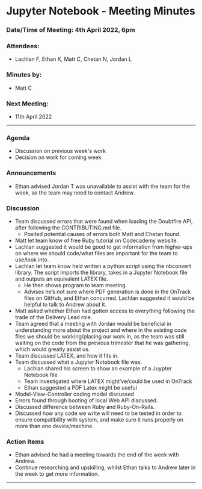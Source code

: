 # Jupyter Notebook - Meeting Minutes

### Date/Time of Meeting: 4th April 2022, 6pm

### Attendees:

- Lachlan F, Ethan K, Matt C, Chetan N, Jordan L

### Minutes by:

- Matt C

### Next Meeting:

- 11th April 2022

---

### Agenda

- Discussion on previous week's work
- Decision on work for coming week

### Announcements

- Ethan advised Jordan T was unavailable to assist with the team for the week, so the team may need
  to contact Andrew.

### Discussion

- Team discussed errors that were found when loading the Doubtfire API, after following the
  CONTRIBUTING.md file.
  - Posited potential causes of errors both Matt and Chetan found.
- Matt let team know of free Ruby tutorial on Codecademy website.
- Lachlan suggested it would be good to get information from higher-ups on where we should code/what
  files are important for the team to use/look into.
- Lachlan let team know he’d written a python script using the nbconvert library. The script imports
  the library, takes in a Jupyter Notebook file and outputs an equivalent LATEX file.
  - He then shows program to team meeting.
  - Advises he’s not sure where PDF generation is done in the OnTrack files on GitHub, and Ethan
    concurred. Lachlan suggested it would be helpful to talk to Andrew about it.
- Matt asked whether Ethan had gotten access to everything following the trade of the Delivery Lead
  role.
- Team agreed that a meeting with Jordan would be beneficial in understanding more about the project
  and where in the existing code files we should be working/placing our work in, as the team was
  still waiting on the code from the previous trimester that he was gathering, which would greatly
  assist us.
- Team discussed LATEX, and how it fits in.
- Team discussed what a Jupyter Notebook file was.
  - Lachlan shared his screen to show an example of a Juypter Notebook file
  - Team investigated where LATEX might’ve/could be used in OnTrack
  - Ethan suggested a PDF Latex might be useful
- Model-View-Controller coding model discussed
- Errors found through booting of local Web API discussed.
- Discussed difference between Ruby and Ruby-On-Rails.
- Discussed how any code we write will need to be tested in order to ensure compatibility with
  system, and make sure it runs properly on more than one device/machine.

### Action Items

- Ethan advised he had a meeting towards the end of the week with Andrew.
- Continue researching and upskilling, whilst Ethan talks to Andrew later in the week to get more
  information.

---
